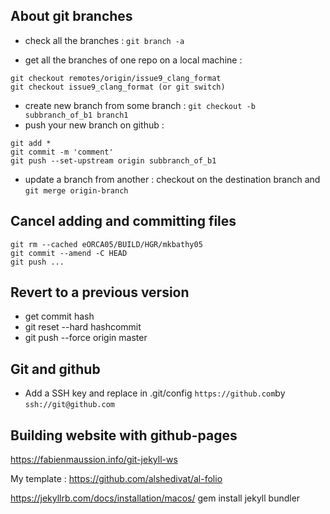 ## About git branches

 - check all the branches : ```git branch -a```

 - get all the branches of one repo on a local machine : 

```
git checkout remotes/origin/issue9_clang_format
git checkout issue9_clang_format (or git switch)
```
 - create new branch from some branch : ```git checkout -b subbranch_of_b1 branch1```
 - push your new branch on github : 

```
git add *
git commit -m 'comment'
git push --set-upstream origin subbranch_of_b1
```
  - update a branch from another : checkout on the destination branch and  ```git merge origin-branch```


## Cancel adding and committing files


```
git rm --cached eORCA05/BUILD/HGR/mkbathy05
git commit --amend -C HEAD
git push ...
```


## Revert to a previous version

  - get commit hash
  - git reset --hard hashcommit
  - git push --force origin master

## Git and github

 - Add a SSH key and replace in .git/config ```https://github.com```by ```ssh://git@github.com```

## Building website with github-pages
https://fabienmaussion.info/git-jekyll-ws

My template : https://github.com/alshedivat/al-folio

https://jekyllrb.com/docs/installation/macos/
gem install jekyll bundler
